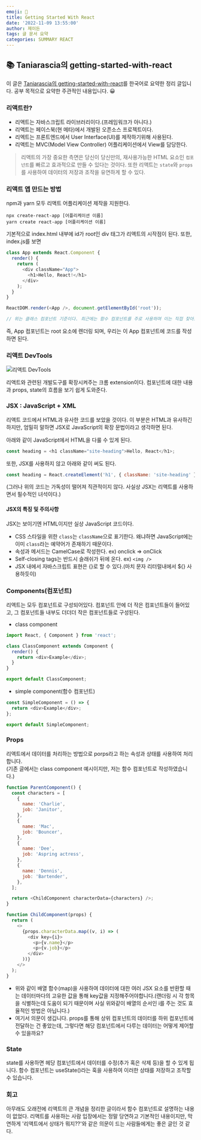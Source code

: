 ```yaml
---
emoji: 📖
title: Getting Started With React
date: '2022-11-09 13:55:00'
author: 제이든
tags: 글 문서 요약
categories: SUMMARY REACT
---
```


## 📚 Taniarascia의 getting-started-with-react

이 글은 [Taniarascia의 getting-started-with-react](https://www.taniarascia.com/getting-started-with-react/)를 한국어로 요약한 정리 글입니다. 공부 목적으로 요약한 주관적인 내용입니다. 😀

### 리액트란?

- 리액트는 자바스크립트 라이브러리이다.(프레임워크가 아니다.)
- 리액트는 페이스북(현 메타)에서 개발된 오픈소스 프로젝트이다.
- 리엑트는 프론트엔드에서 User Interface(UI)를 제작하기위해 사용된다.
- 리액트는 MVC(Model View Controller) 어플리케이션에서 View를 담당한다.

> 리액트의 가장 중요한 측면은 당신이 당신만의, 재사용가능한 HTML 요소인 `컴포넌트`를 빠르고 효과적으로 만들 수 있다는 것이다. 또한 리액트는 `state`와 `props`를 사용하여 데이터의 저장과 조작을 유연하게 할 수 있다.

### 리액트 앱 만드는 방법

npm과 yarn 모두 리액트 어플리케이션 제작을 지원한다.

```sudo
npx create-react-app [어플리케이션 이름]
yarn create react-app [어플리케이션 이름]
```

기본적으로 index.html 내부에 id가 root인 div 태그가 리액트의 시작점이 된다. 또한, index.js를 보면

```js
class App extends React.Component {
  render() {
    return (
      <div className="App">
        <h1>Hello, React!</h1>
      </div>
    );
  }
}

ReactDOM.render(<App />, document.getElementById('root'));

// 위는 클래스 컴포넌트 기준이다. 최근에는 함수 컴포넌트를 주로 사용하며 이는 직접 찾아보길!
```

즉, App 컴포넌트는 root 요소에 렌더링 되며, 우리는 이 App 컴포넌트에 코드를 작성하면 된다.

### 리액트 DevTools

![리액트 DevTools](https://chrome.google.com/webstore/detail/react-developer-tools/fmkadmapgofadopljbjfkapdkoienihi)

리액트와 관련된 개발도구를 확장시켜주는 크롬 extension이다. 컴포넌트에 대한 내용과 props, state의 흐름을 보기 쉽게 도와준다.

### JSX : JavaScript + XML

리액트 코드에서 HTML과 유사한 코드를 보았을 것이다. 이 부분은 HTML과 유사하긴 하지만, 엄밀히 말하면 JSX로 JavaScript의 확장 문법이라고 생각하면 된다.

아래와 같이 JavaScript에서 HTML을 다룰 수 있게 된다.

```js
const heading = <h1 className="site-heading">Hello, React</h1>;
```

또한, JSX를 사용하지 않고 아래와 같이 써도 된다.

```js
const heading = React.createElement('h1', { className: 'site-heading' }, 'Hello, React!');
```

(그러나 위의 코드는 가독성이 떨어져 직관적이지 않다. 사실상 JSX는 리액트를 사용하면서 필수적인 녀석이다.)

#### JSX의 특징 및 주의사항

JSX는 보이기엔 HTML이지만 실상 JavaScript 코드이다.

- CSS 스타일을 위한 `class`는 `className`으로 표기한다. 왜냐하면 JavaScript에는 이미 `class`라는 예약어가 존재하기 때문이다.
- 속성과 메서드는 CamelCase로 작성한다. ex) onclick => onClick
- Self-closing tags는 반드시 슬래쉬가 뒤에 온다. ex) `<img />`
- JSX 내에서 자바스크립트 표현은 {}로 할 수 있다.(마치 문자 리터럴내에서 ${} 사용하듯이)

### Components(컴포넌트)

리액트는 모두 컴포넌트로 구성되어있다. 컴포넌트 안에 더 작은 컴포넌트들이 들어있고, 그 컴포넌트들 내부도 더더더 작은 컴포넌트들로 구성된다.

- class component

```js
import React, { Component } from 'react';

class ClassComponent extends Component {
  render() {
    return <div>Example</div>;
  }
}

export default ClassComponent;
```

- simple component(함수 컴포넌트)

```js
const SimpleComponent = () => {
  return <div>Example</div>;
};

export default SimpleComponent;
```

### Props

리액트에서 데이터를 처리하는 방법으로 porps라고 하는 속성과 상태를 사용하여 처리합니다.<br/>
(기존 글에서는 class component 예시이지만, 저는 함수 컴포넌트로 작성하였습니다.)

```js
function ParentComponent() {
  const characters = [
    {
      name: 'Charlie',
      job: 'Janitor',
    },
    {
      name: 'Mac',
      job: 'Bouncer',
    },
    {
      name: 'Dee',
      job: 'Aspring actress',
    },
    {
      name: 'Dennis',
      job: 'Bartender',
    },
  ];

  return <ChildComponent characterData={characters} />;
}

function ChildComponent(props) {
  return (
    <>
      {props.characterData.map((v, i) => (
        <div key={i}>
          <p>{v.name}</p>
          <p>{v.job}</p>
        </div>
      ))}
    </>
  );
}
```

- 위와 같이 배열 함수(map)을 사용하여 데이터에 대한 여러 JSX 요소를 반환할 때는 데이터마다의 고유한 값을 통해 key값을 지정해주어야합니다.(랜더링 시 각 항목을 식별하는데 도움이 되기 때문이며 사실 위와같이 배열의 순서인 i를 주는 것도 효율적인 방법은 아닙니다.)
- 여기서 의문이 생깁니다. props를 통해 상위 컴포넌트의 데이터를 하위 컴포넌트에 전달하는 건 좋았는데, 그렇다면 해당 컴포넌트에서 다루는 데이터는 어떻게 제어할 수 있을까요?

### State

state를 사용하면 헤당 컴포넌트에서 데이터를 수정(추가 혹은 삭제 등)을 할 수 있게 됩니다. 함수 컴포넌트는 useState()라는 훅을 사용하여 이러한 상태를 저장하고 조작할 수 있습니다.

### 회고

아무래도 오래전에 리액트의 큰 개념을 정리한 글이라서 함수 컴포넌트로 설명하는 내용이 없었다. 리액트를 사용하는 사람 입장에서는 정말 당연하고 기본적인 내용이지만, 막연하게 '리액트에서 상태가 뭐지??'와 같은 의문이 드는 사람들에게는 좋은 글인 것 같다.

```toc

```

